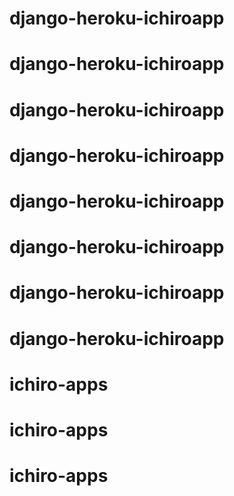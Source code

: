 # django-heroku-ichiroapp
# django-heroku-ichiroapp
# django-heroku-ichiroapp
# django-heroku-ichiroapp
# django-heroku-ichiroapp
# django-heroku-ichiroapp
# django-heroku-ichiroapp
# django-heroku-ichiroapp
# ichiro-apps
# ichiro-apps
# ichiro-apps

